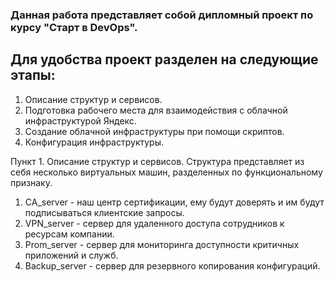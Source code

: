 ### Данная работа представляет собой дипломный проект по курсу "Старт в DevOps".

## Для удобства проект разделен на следующие этапы:

1. Описание структур и сервисов.
2. Подготовка рабочего места для взаимодействия с облачной инфраструктурой Яндекс.
3. Создание облачной инфраструктуры при помощи скриптов.
4. Конфигурация инфраструктуры.

Пункт 1. Описание структур и сервисов.
Структура представляет из себя несколько виртуальных машин, разделенных по функциональному признаку.
1. CA_server - наш центр сертификации, ему будут доверять и им будут подписываться клиентские запросы.
2. VPN_server - сервер для удаленного доступа сотрудников к ресурсам компании.
3. Prom_server - сервер для мониторинга доступности критичных приложений и служб.
4. Backup_server - сервер для резервного копирования конфигураций.
